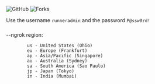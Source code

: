![GitHub](https://img.shields.io/github/license/majhcc/RDP-WIN-2019)
![Forks](https://img.shields.io/github/forks/majhcc/RDP-WIN-2019.svg)

Use the username `runneradmin` and the password `P@ssw0rd!`
###
--ngrok region: 

            us - United States (Ohio)        
            eu - Europe (Frankfurt)           
            ap - Asia/Pacific (Singapore)  
            au - Australia (Sydney)
            sa - South America (Sao Paulo)
            jp - Japan (Tokyo)
            in - India (Mumbai)
      

	

